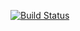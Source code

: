 [![Build Status](https://travis-ci.org/Merovex/merovex.github.io.svg?branch=master)](https://travis-ci.org/Merovex/merovex.github.io)